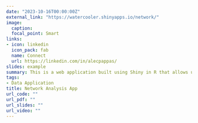 ```yaml
---
date: "2023-10-16T00:00:00Z"
external_link: "https://watercooler.shinyapps.io/network/"
image:
  caption: 
  focal_point: Smart
links:
- icon: linkedin
  icon_pack: fab
  name: Connect
  url: https://linkedin.com/in/alecpappas/
slides: example
summary: This is a web application built using Shiny in R that allows users to run and download network analysis outputs without coding.
tags:
- Data Application
title: Network Analysis App
url_code: ""
url_pdf: ""
url_slides: ""
url_video: ""
---
```

